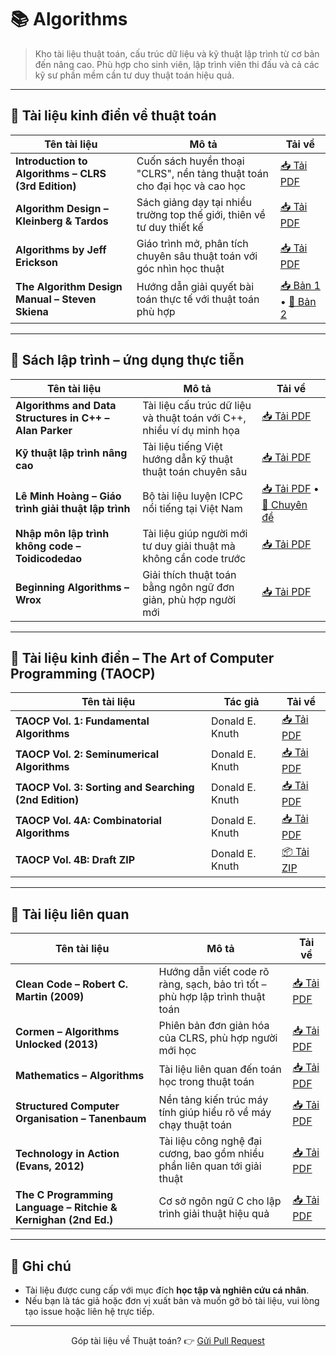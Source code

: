 # 📚 Algorithms

> Kho tài liệu thuật toán, cấu trúc dữ liệu và kỹ thuật lập trình từ cơ bản đến nâng cao. Phù hợp cho sinh viên, lập trình viên thi đấu và cả các kỹ sư phần mềm cần tư duy thuật toán hiệu quả.

---

## 🧠 Tài liệu kinh điển về thuật toán

| Tên tài liệu | Mô tả | Tải về |
|--------------|-------|--------|
| **Introduction to Algorithms – CLRS (3rd Edition)** | Cuốn sách huyền thoại "CLRS", nền tảng thuật toán cho đại học và cao học | [📥 Tải PDF](./Introduction%20to%20Algorithms%20CLRS%203rd%20Edition%20Sep%202009.pdf) |
| **Algorithm Design – Kleinberg & Tardos** | Sách giảng dạy tại nhiều trường top thế giới, thiên về tư duy thiết kế | [📥 Tải PDF](./Algorithm%20Design.pdf) |
| **Algorithms by Jeff Erickson** | Giáo trình mở, phân tích chuyên sâu thuật toán với góc nhìn học thuật | [📥 Tải PDF](./Algorithms%20by%20Jeff%20Erickson.pdf) |
| **The Algorithm Design Manual – Steven Skiena** | Hướng dẫn giải quyết bài toán thực tế với thuật toán phù hợp | [📥 Bản 1](./Skiena.-.TheAlgorithmDesignManual.pdf) • [📄 Bản 2](./SkienaTheAlgorithmDesignManual.pdf) |

---

## 📘 Sách lập trình – ứng dụng thực tiễn

| Tên tài liệu | Mô tả | Tải về |
|--------------|-------|--------|
| **Algorithms and Data Structures in C++ – Alan Parker** | Tài liệu cấu trúc dữ liệu và thuật toán với C++, nhiều ví dụ minh họa | [📥 Tải PDF](./Algorithms%20and%20Data%20Structures%20in%20CPlusPlus%20-%20Alan%20Parker.pdf) |
| **Kỹ thuật lập trình nâng cao** | Tài liệu tiếng Việt hướng dẫn kỹ thuật thuật toán chuyên sâu | [📥 Tải PDF](./Ky_thuat_lap_trinh_nang_cao.pdf) |
| **Lê Minh Hoàng – Giáo trình giải thuật lập trình** | Bộ tài liệu luyện ICPC nổi tiếng tại Việt Nam | [📥 Tải PDF](./GiaiThuatLapTrinh_LeMinhHoang.pdf) • [📄 Chuyên đề](./Le%20minh%20hoang%20-%20Bai%20giang%20cac%20chuyen%20de.pdf) |
| **Nhập môn lập trình không code – Toidicodedao** | Tài liệu giúp người mới tư duy giải thuật mà không cần code trước | [📥 Tải PDF](./Nh%E1%BA%A1p%20Mon%20Lap%20Trinh%20Khong%20Code%20-%20toidicodedao.pdf) |
| **Beginning Algorithms – Wrox** | Giải thích thuật toán bằng ngôn ngữ đơn giản, phù hợp người mới | [📥 Tải PDF](./Wrox%20Beginning%20Algorithms-Nov%202005.pdf) |

---

## 📘 Tài liệu kinh điển – The Art of Computer Programming (TAOCP)

| Tên tài liệu | Tác giả | Tải về |
|-------------|---------|--------|
| **TAOCP Vol. 1: Fundamental Algorithms** | Donald E. Knuth | [📥 Tải PDF](./The_Art_of_Computer_Programming%20-%20Vol%201.pdf) |
| **TAOCP Vol. 2: Seminumerical Algorithms** | Donald E. Knuth | [📥 Tải PDF](./Donald.E.Knuth.The.Art.of.Computer.Programming.Volume.2.pdf) |
| **TAOCP Vol. 3: Sorting and Searching (2nd Edition)** | Donald E. Knuth | [📥 Tải PDF](./The%20Art%20Of%20Computer%20Programming%20-%20Sorting%20and%20Searching%20(2nd%20edition%20Volume%203).pdf) |
| **TAOCP Vol. 4A: Combinatorial Algorithms** | Donald E. Knuth | [📥 Tải PDF](./The%20Art%20of%20Computer%20Programming%20Vol.4A%20-%20Combinatorial%20Algor.pdf) |
| **TAOCP Vol. 4B: Draft ZIP** | Donald E. Knuth | [📦 Tải ZIP](./TheArtOfComputerProgrammingVolume4B.zip) |

---

## 🧰 Tài liệu liên quan

| Tên tài liệu | Mô tả | Tải về |
|--------------|-------|--------|
| **Clean Code – Robert C. Martin (2009)** | Hướng dẫn viết code rõ ràng, sạch, bảo trì tốt – phù hợp lập trình thuật toán | [📥 Tải PDF](./Martin%202009%20Clean%20code.pdf) |
| **Cormen – Algorithms Unlocked (2013)** | Phiên bản đơn giản hóa của CLRS, phù hợp người mới học | [📥 Tải PDF](./Cormen%202013%20Algorithms%20unlocked.pdf) |
| **Mathematics – Algorithms** | Tài liệu liên quan đến toán học trong thuật toán | [📥 Tải PDF](./Mathematics%20-%20Algorithms.pdf) |
| **Structured Computer Organisation – Tanenbaum** | Nền tảng kiến trúc máy tính giúp hiểu rõ về máy chạy thuật toán | [📥 Tải PDF](./Tanenbaum%202006%20Structured%20Computer%20Organisation.pdf) |
| **Technology in Action (Evans, 2012)** | Tài liệu công nghệ đại cương, bao gồm nhiều phần liên quan tới giải thuật | [📥 Tải PDF](./Evans%202012%20Technology%20In%20Action,%20Complete.pdf) |
| **The C Programming Language – Ritchie & Kernighan (2nd Ed.)** | Cơ sở ngôn ngữ C cho lập trình giải thuật hiệu quả | [📥 Tải PDF](./The%20C%20Programming%20Language%20-%202nd%20Edition%20-%20Ritchie%20Kernighan.pdf) |

---

## 📌 Ghi chú

- Tài liệu được cung cấp với mục đích **học tập và nghiên cứu cá nhân**.
- Nếu bạn là tác giả hoặc đơn vị xuất bản và muốn gỡ bỏ tài liệu, vui lòng tạo issue hoặc liên hệ trực tiếp.

---

<p align="center">
  Góp tài liệu về Thuật toán? 👉 <a href="https://github.com/TienNHM/ebooks/pulls">Gửi Pull Request</a>
</p>
